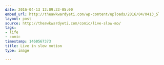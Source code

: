 ```yaml
---
date: 2016-04-13 12:09:33-05:00
embed_url: http://theawkwardyeti.com/wp-content/uploads/2016/04/0413_SlowMo.png
layout: post
source: http://theawkwardyeti.com/comic/live-slow-mo/
tags:
- life
- comic
timestamp: 1460567373
title: Live in slow motion
type: image

---
```

